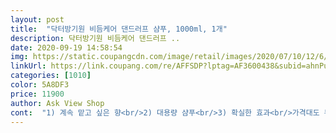 ```yaml
---
layout: post 
title:  "닥터방기원 비듬케어 댄드러프 샴푸, 1000ml, 1개" 
description: 닥터방기원 비듬케어 댄드러프 ..
date: 2020-09-19 14:58:54 
img: https://static.coupangcdn.com/image/retail/images/2020/07/10/12/6/c5a9428e-b0ed-46d3-85bb-390f1c2c8b37.jpg 
linkUrl: https://link.coupang.com/re/AFFSDP?lptag=AF3600438&subid=ahnPublicAsk&pageKey=1852422474&itemId=3148815021&vendorItemId=71136410719&traceid=V0-113-889b6da41ba4c121 
categories: [1010] 
color: 5A8DF3 
price: 11900 
author: Ask View Shop 
cont:  "1) 계속 맡고 싶은 향<br/>2) 대용량 샴푸<br/>3) 확실한 효과<br/>가격대도 부담없고 탈모와 비듬을 동시에 잡을 수 있다기에 구입해서 2주쨰 사용하며 후기 적습니다.<br/><br/>감쪽같이 비듬이 좋아져서 놀랬습니다.<br/><br/>과하지 않은 향이라 은은하게 남는 향도 너무 마음에 듭니다!<br/>그런 상황을 없애고자 에센스도 뿌리고 해도 일시적인 효과일뿐<br/>급격한 다이어트로 체중은 원하는만큼 감량했지만, 건조해진 두피로 인한 탈모 전초증상과 비듬!!!<br/>나온지는 얼마 안됐지만 이미 후기가 어느정도 입증된것 같아서<br/>다른 샴푸회사들이 본받아야 할 크기와 가격이라고 생각해요 ㅎㅎ<br/>다이어트를 급격히 진행하면서 탈모는 단한번도 걱정 없었던 제 두피에 변화가 생겼지요.<br/><br/>대용량이서 완전 좋은데 머리숱이 많아져서 팍팍 쓰고 싶다는 ㅋㅋ<br/>두피에 비듬인지 각질인지 ㅠ 한번도 이런적이 없었는데 생겼어요 흑흑<br/>머리가 항상가렵고 비듬이 많았고 특히 검정옷을 입으면<br/>머리숱이 많이 없어서.<br/>.<br/> 한번 펌핑하면 그걸로 다 되네요 ㅠ<br/>몇일 사용안했지만 요샌 70% 정도 없어졌어요!<br/>방기원 라인에서 저는 탈모예방과 비듬문제를 안고 있다면 강력추천합니다.<br/><br/>부끄러움을 뒤로한채 병원까지 찾았지만, 개선하기 힘들었어요.<br/><br/>샴푸 구매하시려는 분들이 제 후기를 보고 도움이 되었으면 좋겠어용♡<br/>샴푸가 아무리 좋다한들 향이 안좋으면 손이 안가게 되던데<br/>샴푸만 단독 사용중인데요.<br/> 가장 바로 변화된 점은 비듬은 확실히 눈에띄게 줄어들다가 없어졌고<br/>성분을 살펴보자면 자연유래 전성분에 유해성분 15종 무첨가!! 패스했구요.<br/><br/>성분중에 오일이 3가지나 함유되어 있어서 건조한 두피개선에도 효과적이고, 머릿결에도 윤기를 줍니다.<br/><br/>수많은 임상데이터를 기반으로 탈모증상완화 기능성에서도 심사가 완료된 제품이라,<br/>시간이 지나면 그대로 라서 정말 힘들었는데<br/>심하진 않지만 작은 원형탈모가 진행되었고, 희끗희끗 비듬이 눈에 띄더라구요.<br/><br/>여러 샴푸가 있어서 다음에는 다른샴푸도 한번 써보려고 해요!<br/>용량이 큰데 가격은 착해서 이런게 가성비 왕이라고 하는거죠!<br/>이 제품을 쓰면서 이 샴푸회사에 관심이 많아져서 타 제품들도 보고있는데<br/>일석이조 효과있는 맘에 드는 샴푸 찾아서 넘 좋음이요^^<br/>일주일째 쓰고 있는데 각질나는거 진짜 좋아지고 있어요<br/>자연유래 추출물이 많이 들어가고 자극도 거의 안되는 느낌이라 샴푸하는데 개운하네요<br/>장점을 요약해서 말씀드리자면,<br/>저는 아침 저녁으로 해당 샴푸를 쓰고, 일주일내내 이제품만 고집합니다.<br/><br/>저희 모두 비듬 박멸합시다 ^^<br/>전철이나, 대중교통 이용시 머리 긇는데 흰색가루가 떨어지면<br/>제품이 안좋다면 후기도 안남겼을텐데 저처럼 너무 고민이신 분들은<br/>주변지인의 추천을 받아서 해당 샴푸를 구매하고 사용해봤는데<br/>진짜 그정도로 민망한 일은 없을거에요... <br/>.<br/><br/>탈모는 속도가 더디긴하지만, 머리카락에 윤기도 돌고 더이상 빠지지않고 점차 줄어드는 추세입니다.<br/><br/>탈모는 조금더 지켜봐야겠지만 머리감을때 배수구쪽 보면 덜 빠진다는게 보이네요<br/>탈모스트레스 때문인지 아니면 아무샴푸나 써서 그런건지 넘 신경쓰여서 구매했어요<br/>피지조절과 각질 세정을 해주는 성분이 주요성분이라 비듬과 가려움 완화에 도움이 된다고 하더라구요.<br/><br/>항상 머리가 가렵고 각질이 많이 생겨서 고민하다가<br/>해당 제품 100% 200% 정말 적극 추천드려요!! (제가 보증합니다 ^^ )<br/>해당제품은 샴푸후에도 손에 잔향이 남는데 은은하면서 독하지 않아서 맘에듭니다!<br/>향도 은은한게 자극이 안되서 좋구요<br/>향을 표현하자면 약간의 과일향같기도 하고 , 달콤하면서<br/>확실히 느껴지는건 자고 일어나면 비듬이 배게에 많이 떨어져있었는데<br/>효과를 눈으로 직접 체감이 되니 이만한 제품이 없다고 생각이듭니다.<br/><br/>후기가 좋으니깐 매일 쓰면 금방 좋아질거 같아요<br/>" 
---
```

